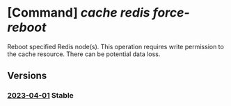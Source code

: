 # [Command] _cache redis force-reboot_

Reboot specified Redis node(s). This operation requires write permission to the cache resource. There can be potential data loss.

## Versions

### [2023-04-01](/Resources/mgmt-plane/L3N1YnNjcmlwdGlvbnMve30vcmVzb3VyY2Vncm91cHMve30vcHJvdmlkZXJzL21pY3Jvc29mdC5jYWNoZS9yZWRpcy97fS9mb3JjZXJlYm9vdA==/2023-04-01.xml) **Stable**

<!-- mgmt-plane /subscriptions/{}/resourcegroups/{}/providers/microsoft.cache/redis/{}/forcereboot 2023-04-01 -->
